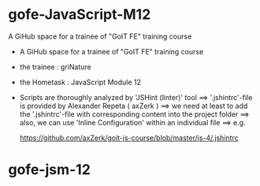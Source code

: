 # gofe-JavaScript-M12
A GiHub space for a trainee of "GoIT FE" training course

* A GiHub space for a trainee of "GoIT FE" training course
* the trainee : griNature

* the Hometask : JavaScript Module 12


* Scripts are thoroughly analyzed by 'JSHint (linter)' tool
    ==> '.jshintrc'-file is provided by Alexander Repeta ( axZerk )
    ==> we need at least to add the '.jshintrc'-file with corresponding content
        into the project folder
    ==> also, we can use 'Inline Configuration' within an individual file
    ==> e.g.

    https://github.com/axZerk/goit-js-course/blob/master/js-4/.jshintrc
# gofe-jsm-12
